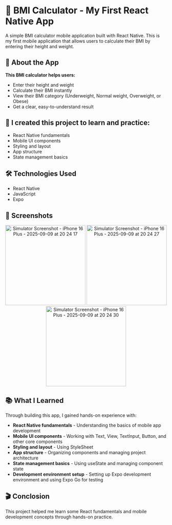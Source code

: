 # 🚀 BMI Calculator - My First React Native App

A simple BMI calculator mobile application built with React Native. This is my first mobile application that allows users to calculate their BMI by entering their height and weight.

## 📱 About the App

**This BMI calculator helps users:**
- Enter their height and weight
- Calculate their BMI instantly
- View their BMI category (Underweight, Normal weight, Overweight, or Obese)
- Get a clear, easy-to-understand result

## 👀 I created this project to learn and practice:

- React Native fundamentals
- Mobile UI components
- Styling and layout
- App structure
- State management basics

## 🛠️ Technologies Used

- React Native
- JavaScript
- Expo

## 📸 Screenshots

<p align="center">
  <img width="250" alt="Simulator Screenshot - iPhone 16 Plus - 2025-09-09 at 20 24 17" src="https://github.com/user-attachments/assets/80b42698-2d0f-42cf-a594-9c00d6d8d1b9" />
  <img width="250" alt="Simulator Screenshot - iPhone 16 Plus - 2025-09-09 at 20 24 27" src="https://github.com/user-attachments/assets/71b8eb41-2e6f-4c9f-be92-ac2df55b6caf" />
  <img width="250" alt="Simulator Screenshot - iPhone 16 Plus - 2025-09-09 at 20 24 30" src="https://github.com/user-attachments/assets/ef406163-3da1-4eb0-919e-f6b598e19001" />
</p>

## 📚 What I Learned

Through building this app, I gained hands-on experience with:

- **React Native fundamentals** - Understanding the basics of mobile app development
- **Mobile UI components** - Working with Text, View, TextInput, Button, and other core components
- **Styling and layout** - Using StyleSheet
- **App structure** - Organizing components and managing project architecture
- **State management basics** - Using useState and managing component state
- **Development environment setup** - Setting up Expo development environment and using Expo Go for testing

## 🎬 Conclosion
This project helped me learn some React fundamentals and mobile development concepts through hands-on practice.
